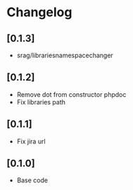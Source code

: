 # Changelog

## [0.1.3]
- srag/librariesnamespacechanger

## [0.1.2]
- Remove dot from constructor phpdoc
- Fix libraries path

## [0.1.1]
- Fix jira url

## [0.1.0]
- Base code
